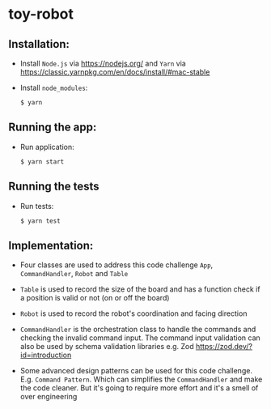 # toy-robot

## Installation:

- Install `Node.js` via https://nodejs.org/ and `Yarn` via https://classic.yarnpkg.com/en/docs/install/#mac-stable

- Install `node_modules`:

   `$ yarn`

## Running the app:

- Run application:

   `$ yarn start `

## Running the tests

- Run tests:

   `$ yarn test`


## Implementation:
- Four classes are used to address this code challenge `App`, `CommandHandler`, `Robot` and `Table`

- `Table` is used to record the size of the board and has a function check if a position is valid or not (on or off the board)

- `Robot` is used to record the robot's coordination and facing direction

- `CommandHandler` is the orchestration class to handle the commands and checking the invalid command input. The command input validation can also be used by schema validation libraries e.g. Zod https://zod.dev/?id=introduction

- Some advanced design patterns can be used for this code challenge. E.g. `Command Pattern`. Which can simplifies the `CommandHandler` and make the code cleaner. But it's going to require more effort and it's a smell of over engineering
